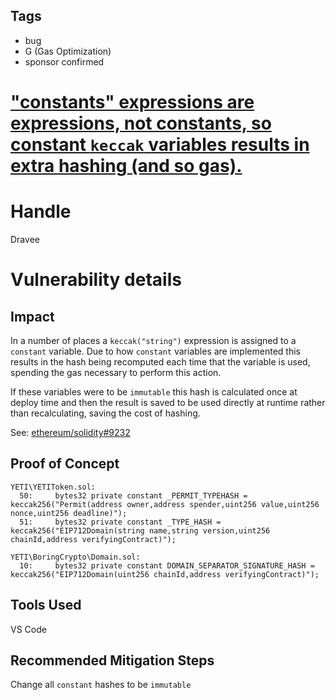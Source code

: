 ## Tags

- bug
- G (Gas Optimization)
- sponsor confirmed

# ["constants" expressions are expressions, not constants, so constant `keccak` variables results in extra hashing (and so gas).](https://github.com/code-423n4/2021-12-yetifinance-findings/issues/175) 

# Handle

Dravee


# Vulnerability details

## Impact
In a number of places a `keccak("string")` expression is assigned to a `constant` variable. Due to how `constant` variables are implemented this results in the hash being recomputed each time that the variable is used, spending the gas necessary to perform this action.

If these variables were to be `immutable` this hash is calculated once at deploy time and then the result is saved to be used directly at runtime rather than recalculating, saving the cost of hashing.

See: [ethereum/solidity#9232](https://github.com/ethereum/solidity/issues/9232)

## Proof of Concept
```
YETI\YETIToken.sol:
  50:     bytes32 private constant _PERMIT_TYPEHASH = keccak256("Permit(address owner,address spender,uint256 value,uint256 nonce,uint256 deadline)");
  51:     bytes32 private constant _TYPE_HASH = keccak256("EIP712Domain(string name,string version,uint256 chainId,address verifyingContract)");

YETI\BoringCrypto\Domain.sol:
  10:     bytes32 private constant DOMAIN_SEPARATOR_SIGNATURE_HASH = keccak256("EIP712Domain(uint256 chainId,address verifyingContract)");
```

## Tools Used
VS Code

## Recommended Mitigation Steps
Change all `constant` hashes to be `immutable`

